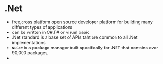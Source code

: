 # .Net
- free,cross platform open source developer platform for building many different types of applications
- can be written in C#,F# or visual basic
- .Net standard is a base set of APIs taht are common to all .Net implementations
- `NuGet` is a package manager built specifically for .NET that contains over 90,000 packages.
- 
